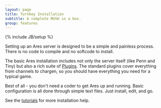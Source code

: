 ```yaml
---
layout: page
title: Turnkey Installation
subtitle: A complete MUSH in a box.
group: features
---
```

{% include JB/setup %}

Setting up an Ares server is designed to be a simple and painless process.  There is no code to compile and no softcode to install.  

The basic Ares installation includes not only the server itself (like Penn and Tiny) but also a rich suite of [Plugins]({{site.siteroot}}features/plugins.html).  The standard plugins cover everything from channels to chargen, so you should have everything you need for a typical game.

Best of all - you don't need a coder to get Ares up and running.  Basic configuration is all done through simple text files.  Just install, edit, and go.

See the [tutorials]({{site.siteroot}}tutorials) for more installation help.